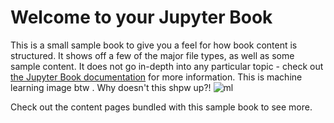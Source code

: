 # Welcome to your Jupyter Book

This is a small sample book to give you a feel for how book content is
structured.
It shows off a few of the major file types, as well as some sample content.
It does not go in-depth into any particular topic - check out [the Jupyter Book documentation](https://jupyterbook.org) for more information.
This is machine learning image btw . Why doesn't this shpw up?!
<img src="C:\Users\ishaa\Desktop\JupyterBookDemo\_build\html\_images\machine-learning.png" alt="ml">

Check out the content pages bundled with this sample book to see more.

```{tableofcontents}
```
